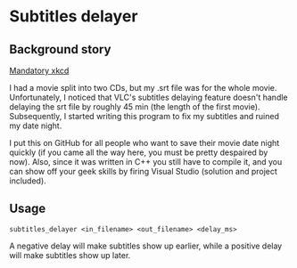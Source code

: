 # Subtitles delayer

## Background story
[Mandatory xkcd](https://xkcd.com/196/)

I had a movie split into two CDs, but my .srt file was for the whole movie. 
Unfortunately, I noticed that VLC's subtitles delaying feature doesn't handle delaying the srt file by roughly 45 min (the length of the first movie).
Subsequently, I started writing this program to fix my subtitles and ruined my date night. 

I put this on GitHub for all people who want to save their movie date night quickly (if you came all the way here, you must be pretty despaired by now).
Also, since it was written in C++ you still have to compile it, and you can show off your geek skills by firing Visual Studio (solution and project included).


## Usage

```
subtitles_delayer <in_filename> <out_filename> <delay_ms>
```
A negative delay will make subtitles show up earlier, while a positive delay will make subtitles show up later.
